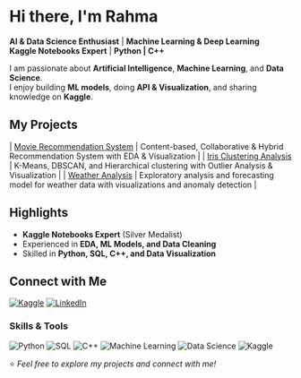 # Hi there, I'm Rahma 

 **AI & Data Science Enthusiast** | **Machine Learning & Deep Learning**  
 **Kaggle Notebooks Expert** | **Python  | C++**  

I am passionate about **Artificial Intelligence**, **Machine Learning**, and **Data Science**.  
I enjoy building **ML models**, doing **API & Visualization**, and sharing knowledge on **Kaggle**.



##  My Projects
|  [Movie Recommendation System](#) | Content-based, Collaborative & Hybrid Recommendation System with EDA & Visualization |
|  [Iris Clustering Analysis](#) | K-Means, DBSCAN, and Hierarchical clustering with Outlier Analysis & Visualization |
|   [Weather Analysis](#) | Exploratory analysis and forecasting model for weather data with visualizations and anomaly detection |



##  Highlights
- **Kaggle Notebooks Expert** (Silver Medalist)  
- Experienced in **EDA, ML Models, and Data Cleaning**  
- Skilled in **Python, SQL, C++, and Data Visualization**  



##  Connect with Me
[![Kaggle]([https://img.shields.io/badge/Kaggle-20BEFF?logo=kaggle&logoColor=white)](https://www.kaggle.com/YourKaggleUsername](https://www.kaggle.com/))
[![LinkedIn]([https://img.shields.io/badge/LinkedIn-0077B5?logo=linkedin&logoColor=white)](https://www.linkedin.com/in/YourLinkedIn/](https://www.linkedin.com/in/rahma-mohamed-30a971302))



###  Skills & Tools
![Python](https://img.shields.io/badge/Python-3776AB?logo=python&logoColor=white)
![SQL](https://img.shields.io/badge/SQL-4479A1?logo=postgresql&logoColor=white)
![C++](https://img.shields.io/badge/C++-00599C?logo=c%2B%2B&logoColor=white)
![Machine Learning](https://img.shields.io/badge/Machine%20Learning-F7931E?logo=tensorflow&logoColor=white)
![Data Science](https://img.shields.io/badge/Data%20Science-4B8BBE?logo=anaconda&logoColor=white)
![Kaggle](https://img.shields.io/badge/Kaggle-20BEFF?logo=kaggle&logoColor=white)



⭐️ *Feel free to explore my projects and connect with me!*  
